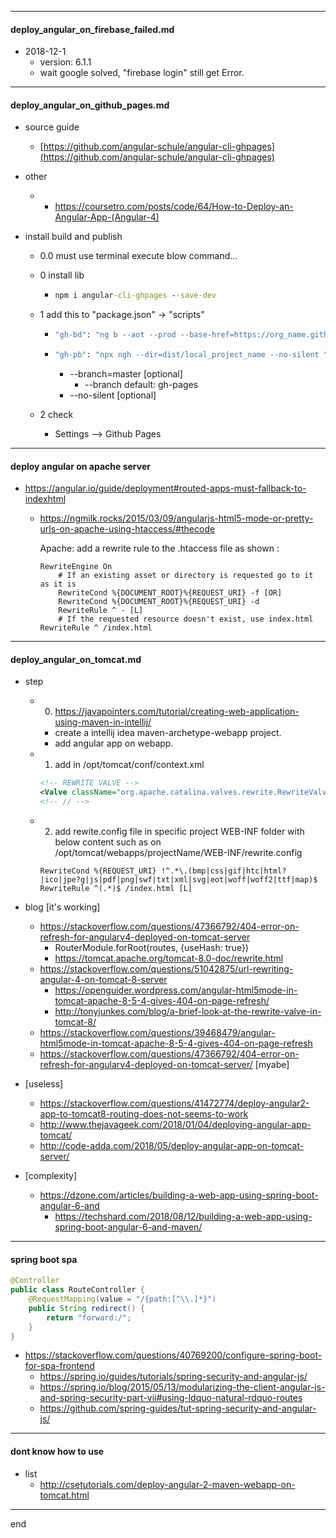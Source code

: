 
---

#### deploy_angular_on_firebase_failed.md
- 2018-12-1
  - version: 6.1.1
  - wait google solved, "firebase login" still get Error.

---

#### deploy_angular_on_github_pages.md

- source guide
  - [https://github.com/angular-schule/angular-cli-ghpages](https://github.com/angular-schule/angular-cli-ghpages)

- other 
  - - https://coursetro.com/posts/code/64/How-to-Deploy-an-Angular-App-(Angular-4)

- install build and publish
     <!-- - > 使用当前lib, angular项目默认部署至, git Remotes中 Name="origin" 的远程仓库地址 -->
    
     - 0.0 must use terminal execute blow command...

     - 0 install lib
       - ```cmd
         npm i angular-cli-ghpages --save-dev
         ```
    
     - 1 add this to "package.json" -> "scripts"
       - ```cmd 
         "gh-bd": "ng b --aot --prod --base-href=https://org_name.github.io/repo_name/", 
         ```
       - ```cmd 
         "gh-pb": "npx ngh --dir=dist/local_project_name --no-silent ", 
         ```
         - --branch=master [optional]
            - --branch default: gh-pages
         - --no-silent [optional]
    
     - 2 check
       - Settings --> Github Pages
      
---

#### deploy angular on apache server

- https://angular.io/guide/deployment#routed-apps-must-fallback-to-indexhtml
    - https://ngmilk.rocks/2015/03/09/angularjs-html5-mode-or-pretty-urls-on-apache-using-htaccess/#thecode
    
        Apache: add a rewrite rule to the .htaccess file as shown :
        
        ```text
        RewriteEngine On
            # If an existing asset or directory is requested go to it as it is
            RewriteCond %{DOCUMENT_ROOT}%{REQUEST_URI} -f [OR]
            RewriteCond %{DOCUMENT_ROOT}%{REQUEST_URI} -d
            RewriteRule ^ - [L]
            # If the requested resource doesn't exist, use index.html
        RewriteRule ^ /index.html
        ```


---

#### deploy_angular_on_tomcat.md

- step
    - 0. https://javapointers.com/tutorial/creating-web-application-using-maven-in-intellij/
        - create a intellij idea maven-archetype-webapp project.
        - add angular app on webapp.

    - 1. add in /opt/tomcat/conf/context.xml
        ```xml
        <!-- REWRITE VALVE -->
        <Valve className="org.apache.catalina.valves.rewrite.RewriteValve" />
        <!-- // -->  
        ```

    - 2. add rewite.config file in specific project WEB-INF folder with below content such as 
         on /opt/tomcat/webapps/projectName/WEB-INF/rewrite.config
        ```config
        RewriteCond %{REQUEST_URI} !^.*\.(bmp|css|gif|htc|html?|ico|jpe?g|js|pdf|png|swf|txt|xml|svg|eot|woff|woff2|ttf|map)$
        RewriteRule ^(.*)$ /index.html [L]
        ```

- blog [it's working]
    - https://stackoverflow.com/questions/47366792/404-error-on-refresh-for-angularv4-deployed-on-tomcat-server
        - RouterModule.forRoot(routes, {useHash: true})
        - https://tomcat.apache.org/tomcat-8.0-doc/rewrite.html
    - https://stackoverflow.com/questions/51042875/url-rewriting-angular-4-on-tomcat-8-server
        - https://openguider.wordpress.com/angular-html5mode-in-tomcat-apache-8-5-4-gives-404-on-page-refresh/
        - http://tonyjunkes.com/blog/a-brief-look-at-the-rewrite-valve-in-tomcat-8/
    - https://stackoverflow.com/questions/39468479/angular-html5mode-in-tomcat-apache-8-5-4-gives-404-on-page-refresh
    - https://stackoverflow.com/questions/47366792/404-error-on-refresh-for-angularv4-deployed-on-tomcat-server/ [myabe]
    
- [useless]
    - https://stackoverflow.com/questions/41472774/deploy-angular2-app-to-tomcat8-routing-does-not-seems-to-work
    - http://www.thejavageek.com/2018/01/04/deploying-angular-app-tomcat/
    - http://code-adda.com/2018/05/deploy-angular-app-on-tomcat-server/

- [complexity]
    - https://dzone.com/articles/building-a-web-app-using-spring-boot-angular-6-and
        - https://techshard.com/2018/08/12/building-a-web-app-using-spring-boot-angular-6-and-maven/

---

#### spring boot spa

```java
@Controller
public class RouteController {
    @RequestMapping(value = "/{path:[^\\.]*}")
    public String redirect() {
        return "forward:/";
    }
}
```

- https://stackoverflow.com/questions/40769200/configure-spring-boot-for-spa-frontend
    - https://spring.io/guides/tutorials/spring-security-and-angular-js/
    - https://spring.io/blog/2015/05/13/modularizing-the-client-angular-js-and-spring-security-part-vii#using-ldquo-natural-rdquo-routes
    - https://github.com/spring-guides/tut-spring-security-and-angular-js/

---

#### dont know how to use

- list
    - http://csetutorials.com/deploy-angular-2-maven-webapp-on-tomcat.html

---
end
